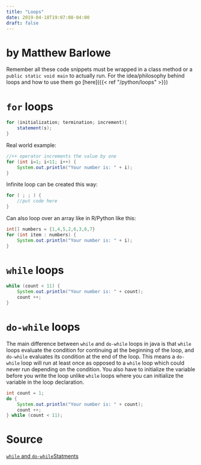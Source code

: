 ```yaml
---
title: "Loops"
date: 2019-04-18T19:07:08-04:00
draft: false
---
```


# by Matthew Barlowe

Remember all these code snippets must be wrapped in a class method or a
`public static void main` to actually run. For the idea/philosophy
behind loops and how to use them go [here]({{< ref "/python/loops" >}})

# `for` loops

```Java
for (initialization; termination; increment){
    statement(s);
}
```

Real world example:

```Java
//++ operator increments the value by one
for (int i=1; i<11; i++) {
    System.out.println("Your number is: " + i);
}
```

Infinite loop can be created this way:

```Java
for ( ; ; ) {
    //put code here
}
```

Can also loop over an array like in R/Python like this:

```Java
int[] numbers = {1,4,5,2,6,3,6,7}
for (int item : numbers) {
    System.out.println("Your number is: " + i);
}
```

# `while` loops

```Java
while (count < 11) {
    System.out.println("Your number is: " + count);
    count ++;
}
```

# `do-while` loops

The main difference between `while` and `do-while` loops in java is that
`while` loops evaluate the condition for continuing at the beginning of the
loop, and `do-while` evaluates its condition at the end of the loop. This means
a `do-while` loop will run at least once as opposed to a `while` loop which
could never run depending on the condition. You also have to initialize the
variable before you write the loop unlike `while` loops where you can
initialize the variable in the loop declaration.

```Java
int count = 1;
do {
    System.out.println("Your number is: " + count);
    count ++;
} while (count < 11);
```

# Source

[`while` and `do-while`Statments](https://docs.oracle.com/javase/tutorial/java/nutsandbolts/while.html)

